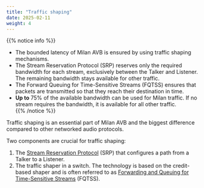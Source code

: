 ```yaml
---
title: "Traffic shaping"
date: 2025-02-11
weight: 4
---
```


{{% notice info %}}
- The bounded latency of Milan AVB is ensured by using traffic shaping mechanisms.  
- The Stream Reservation Protocol (SRP) reserves only the required bandwidth for each stream, exclusively between the Talker and Listener. The remaining bandwidth stays available for other traffic.
- The Forward Queuing for Time-Sensitive Streams (FQTSS) ensures that packets are transmitted so that they reach their destination in time.  
- **Up to** 75% of the available bandwidth can be used for Milan traffic. If no stream requires the bandwidth, it is available for all other traffic.  
{{% /notice %}}

Traffic shaping is an essential part of Milan AVB and the biggest difference compared to other networked audio protocols.

Two components are crucial for traffic shaping:

1. The [Stream Reservation Protocol](./stream-reservation/_index.en.md) (SRP) that configures a path from a Talker to a Listener.
2. The traffic shaper in a switch. The technology is based on the credit-based shaper and is often referred to as [Forwarding and Queuing for Time-Sensitive Streams](./fqtss/_index.en.md) (FQTSS).
